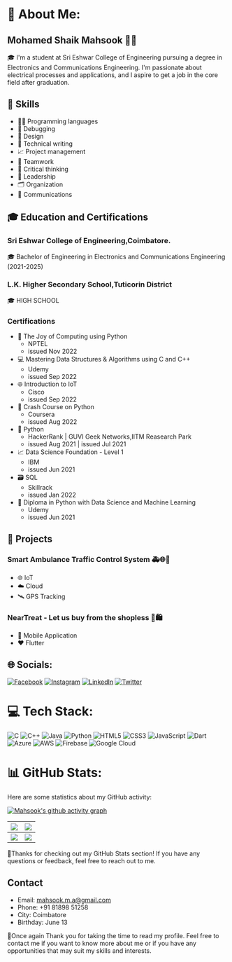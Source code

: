 # 💫 About Me:
## Mohamed Shaik Mahsook 👨‍💻
🎓 I'm a student at Sri Eshwar College of Engineering pursuing a degree in Electronics and Communications Engineering. I'm passionate about electrical processes and applications, and I aspire to get a job in the core field after graduation.

## 🚀 Skills
* 👨‍💻 Programming languages 
* 🐞 Debugging 
* 🎨 Design 
* 📝 Technical writing 
* 📈 Project management 
* 🤝 Teamwork 
* 🤔 Critical thinking 
* 👑 Leadership 
* 🗂️ Organization 
* 💬 Communications

## 🎓 Education and Certifications
### Sri Eshwar College of Engineering,Coimbatore.
🎓 Bachelor of Engineering in Electronics and Communications Engineering (2021-2025)
### L.K. Higher Secondary School,Tuticorin District
🎓 HIGH SCHOOL

### Certifications
* 🐍 The Joy of Computing using Python 
   * NPTEL
   * issued Nov 2022
* 💻 Mastering Data Structures & Algorithms using C and C++ 
   * Udemy
   * issued Sep 2022
* 🌐 Introduction to IoT 
   * Cisco
   * issued Sep 2022
* 🚀 Crash Course on Python 
   * Coursera
   * issued Aug 2022
* 🐍 Python 
   * HackerRank | GUVI Geek Networks,IITM Reasearch Park
   * issued Aug 2021 | issued Jul 2021
* 📈 Data Science Foundation - Level 1 
   * IBM
   * issued Jun 2021
* 🗃️ SQL 
   * Skillrack
   * issued Jan 2022
* 🐍 Diploma in Python with Data Science and Machine Learning
   * Udemy
   * issued Jun 2021

## 🚀 Projects
### Smart Ambulance Traffic Control System 🚑🌐📍
* 🌐 IoT 
* ☁️ Cloud 
* 🛰️ GPS Tracking
### NearTreat - Let us buy from the shopless 📲🛍️
* 📱 Mobile Application
* ❤️ Flutter


## 🌐 Socials:
[![Facebook](https://img.shields.io/badge/Facebook-%231877F2.svg?logo=Facebook&logoColor=white)](https://facebook.com/https://www.facebook.com/mahsook.mahsook.14) [![Instagram](https://img.shields.io/badge/Instagram-%23E4405F.svg?logo=Instagram&logoColor=white)](https://instagram.com/mahso_ok3) [![LinkedIn](https://img.shields.io/badge/LinkedIn-%230077B5.svg?logo=linkedin&logoColor=white)](https://linkedin.com/in/mahsook) [![Twitter](https://img.shields.io/badge/Twitter-%231DA1F2.svg?logo=Twitter&logoColor=white)](https://twitter.com/MahsookShaik?t=MhJPXoFfUqqJ-dSsTdbItg&s=09) 

# 💻 Tech Stack:
![C](https://img.shields.io/badge/c-%2300599C.svg?style=for-the-badge&logo=c&logoColor=white)
![C++](https://img.shields.io/badge/c++-%2300599C.svg?style=for-the-badge&logo=c%2B%2B&logoColor=white)
![Java](https://img.shields.io/badge/java-%23ED8B00.svg?style=for-the-badge&logo=java&logoColor=white)
![Python](https://img.shields.io/badge/python-3670A0?style=for-the-badge&logo=python&logoColor=ffdd54)
![HTML5](https://img.shields.io/badge/html5-%23E34F26.svg?style=for-the-badge&logo=html5&logoColor=white)
![CSS3](https://img.shields.io/badge/css3-%231572B6.svg?style=for-the-badge&logo=css3&logoColor=white)
![JavaScript](https://img.shields.io/badge/javascript-%23323330.svg?style=for-the-badge&logo=javascript&logoColor=%23F7DF1E)
![Dart](https://img.shields.io/badge/dart-%230175C2.svg?style=for-the-badge&logo=dart&logoColor=white)
![Azure](https://img.shields.io/badge/azure-%230072C6.svg?style=for-the-badge&logo=azure-devops&logoColor=white)
![AWS](https://img.shields.io/badge/AWS-%23FF9900.svg?style=for-the-badge&logo=amazon-aws&logoColor=white)
![Firebase](https://img.shields.io/badge/firebase-%23039BE5.svg?style=for-the-badge&logo=firebase)
![Google
Cloud](https://img.shields.io/badge/Google%20Cloud-%234285F4.svg?style=for-the-badge&logo=google-cloud&logoColor=white)


# 📊 GitHub Stats:
Here are some statistics about my GitHub activity:

[![Mahsook's github activity graph](https://github-readme-activity-graph.cyclic.app/graph?username=mahsook3&bg_color=151515&color=e1e1e1&line=e18c00&point=403d3d&area=true&hide_border=true)](https://github.com/mahsook3)

| ![](https://github-readme-stats.vercel.app/api?username=mahsook3&theme=dark&hide_border=false&include_all_commits=false&count_private=false)<br/> | ![](https://github-readme-streak-stats.herokuapp.com/?user=mahsook3&theme=dark&hide_border=false) |
|---------------------------------------------------------------------------------------------------------------------------------------------------|------------------------------------------------------------------------------------------------------------------------------------------------------------------------|
| ![](https://github-readme-stats.vercel.app/api/top-langs/?username=mahsook3&theme=dark&hide_border=false&include_all_commits=false&count_private=false&layout=compact) | ![](https://github-contributor-stats.vercel.app/api?username=mahsook3&limit=5&theme=dark&combine_all_yearly_contributions=true) |

💖Thanks for checking out my GitHub Stats section! If you have any questions or feedback, feel free to reach out to me.

## Contact
* Email: mahsook.m.a@gmail.com
* Phone: +91 81898 51258
* City: Coimbatore
* Birthday: June 13

💖Once again Thank you for taking the time to read my profile. Feel free to contact me if you want to know more about me or if you have any opportunities that may suit my skills and interests.
